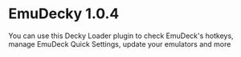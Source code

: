 # EmuDecky 1.0.4

You can use this Decky Loader plugin to check EmuDeck's hotkeys, manage EmuDeck Quick Settings, update your emulators and more
